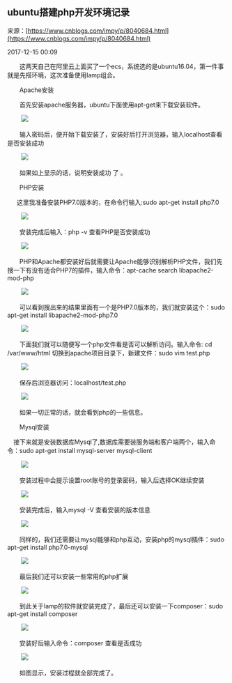 ## ubuntu搭建php开发环境记录

来源：[https://www.cnblogs.com/impy/p/8040684.html](https://www.cnblogs.com/impy/p/8040684.html)

2017-12-15 00:09

　　这两天自己在阿里云上面买了一个ecs，系统选的是ubuntu16.04，第一件事就是先搭环境，这次准备使用lamp组合。

　　Apache安装

　　首先安装apache服务器，ubuntu下面使用apt-get来下载安装软件。

　　
![][0]

　　输入密码后，便开始下载安装了，安装好后打开浏览器，输入localhost查看是否安装成功

　　
![][1]

　　如果如上显示的话，说明安装成功 了 。

　　PHP安装

　  这里我准备安装PHP7.0版本的，在命令行输入:sudo apt-get install php7.0

　　
![][2]

　　安装完成后输入：php -v 查看PHP是否安装成功

　　
![][3]

　　PHP和Apache都安装好后就需要让Apache能够识别解析PHP文件，我们先搜一下有没有适合PHP7的插件，输入命令：apt-cache search libapache2-mod-php

　　
![][4]

　　可以看到搜出来的结果里面有一个是PHP7.0版本的，我们就安装这个：sudo apt-get install libapache2-mod-php7.0

　　
![][5]

　　下面我们就可以随便写一个php文件看是否可以解析访问。输入命令: cd /var/www/html 切换到apache项目目录下，新建文件：sudo vim test.php

　　
![][6]

　　保存后浏览器访问：localhost/test.php

　　
![][7]

　　如果一切正常的话，就会看到php的一些信息。

　　Mysql安装

　接下来就是安装数据库Mysql了,数据库需要装服务端和客户端两个，输入命令：sudo apt-get install mysql-server mysql-client

　　
![][8]

　　安装过程中会提示设置root账号的登录密码，输入后选择OK继续安装

　　
![][9]

　　安装完成后，输入mysql -V 查看安装的版本信息

　　
![][10]

　　同样的，我们还需要让mysql能够和php互动，安装php的mysql插件：sudo apt-get install php7.0-mysql

　　
![][11]

　　最后我们还可以安装一些常用的php扩展

　　
![][12]

　　到此关于lamp的软件就安装完成了，最后还可以安装一下composer：sudo apt-get install composer

　　
![][13]

　　安装好后输入命令：composer  查看是否成功

　　
![][14]

　　如图显示，安装过程就全部完成了。

[0]: ../img/1232737799.png
[1]: ../img/1215136517.png
[2]: ../img/206953980.png
[3]: ../img/870726331.png
[4]: ../img/1991329782.png
[5]: ../img/1114684878.png
[6]: ../img/1040218057.png
[7]: ../img/1043090460.png
[8]: ../img/1910120873.png
[9]: ../img/394077377.png
[10]: ../img/586981707.png
[11]: ../img/174145489.png
[12]: ../img/1419576323.png
[13]: ../img/1273756875.png
[14]: ../img/206514006.png